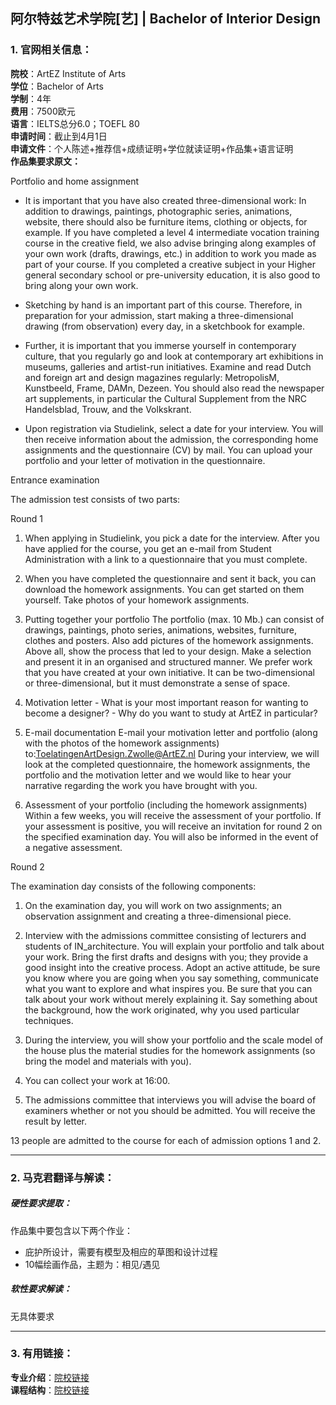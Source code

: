 ## 阿尔特兹艺术学院[艺] | Bachelor of Interior Design


### 1. 官网相关信息：

**院校**：ArtEZ Institute of Arts     
**学位**：Bachelor of Arts   
**学制**：4年  
**费用**：7500欧元  
**语言**：IELTS总分6.0；TOEFL 80  
**申请时间**：截止到4月1日  
**申请文件**：个人陈述+推荐信+成绩证明+学位就读证明+作品集+语言证明  
**作品集要求原文：**   

>
Portfolio and home assignment
>
- It is important that you have also created three-dimensional work: In addition to drawings, paintings, photographic series, animations, website, there should also be furniture items, clothing or objects, for example. If you have completed a level 4 intermediate vocation training course in the creative field, we also advise bringing along examples of your own work (drafts, drawings, etc.) in addition to work you made as part of your course. If you completed a creative subject in your Higher general secondary school or pre-university education, it is also good to bring along your own work.
>
- Sketching by hand is an important part of this course. Therefore, in preparation for your admission, start making a three-dimensional drawing (from observation) every day, in a sketchbook for example.
>
- Further, it is important that you immerse yourself in contemporary culture, that you regularly go and look at contemporary art exhibitions in museums, galleries and artist-run initiatives. Examine and read Dutch and foreign art and design magazines regularly: MetropolisM, Kunstbeeld, Frame, DAMn, Dezeen. You should also read the newspaper art supplements, in particular the Cultural Supplement from the NRC Handelsblad, Trouw, and the Volkskrant.
>
- Upon registration via Studielink, select a date for your interview. You will then receive information about the admission, the corresponding home assignments and the questionnaire (CV) by mail. You can upload your portfolio and your letter of motivation in the questionnaire.
>
Entrance examination
>
The admission test consists of two parts:

>
Round 1  
>
1. When applying in Studielink, you pick a date for the interview. After you have applied for the course, you get an e-mail from Student Administration with a link to a questionnaire that you must complete.
>
2. When you have completed the questionnaire and sent it back, you can download the homework assignments. You can get started on them yourself. Take photos of your homework assignments.
>
3. Putting together your portfolio The portfolio (max. 10 Mb.) can consist of drawings, paintings, photo series, animations, websites, furniture, clothes and posters. Also add pictures of the homework assignments. Above all, show the process that led to your design. Make a selection and present it in an organised and structured manner. We prefer work that you have created at your own initiative. It can be two-dimensional or three-dimensional, but it must demonstrate a sense of space.
>
4. Motivation letter - What is your most important reason for wanting to become a designer? - Why do you want to study at ArtEZ in particular?
>
5. E-mail documentation E-mail your motivation letter and portfolio (along with the photos of the homework assignments) to:ToelatingenArtDesign.Zwolle@ArtEZ.nl During your interview, we will look at the completed questionnaire, the homework assignments, the portfolio and the motivation letter and we would like to hear your narrative regarding the work you have brought with you.
>
6. Assessment of your portfolio (including the homework assignments) Within a few weeks, you will receive the assessment of your portfolio. If your assessment is positive, you will receive an invitation for round 2 on the specified examination day. You will also be informed in the event of a negative assessment.
>
Round 2
>
The examination day consists of the following components:
>
1. On the examination day, you will work on two assignments; an observation assignment and creating a three-dimensional piece.
>
2. Interview with the admissions committee consisting of lecturers and students of IN_architecture. You will explain your portfolio and talk about your work. Bring the first drafts and designs with you; they provide a good insight into the creative process. Adopt an active attitude, be sure you know where you are going when you say something, communicate what you want to explore and what inspires you. Be sure that you can talk about your work without merely explaining it. Say something about the background, how the work originated, why you used particular techniques.
>
3. During the interview, you will show your portfolio and the scale model of the house plus the material studies for the homework assignments (so bring the model and materials with you).
>
4. You can collect your work at 16:00.
>
5. The admissions committee that interviews you will advise the board of examiners whether or not you should be admitted. You will receive the result by letter.
>
13 people are admitted to the course for each of admission options 1 and 2. 








---


### 2. 马克君翻译与解读：

##### 硬性要求提取：
作品集中要包含以下两个作业：
- 庇护所设计，需要有模型及相应的草图和设计过程
- 10幅绘画作品，主题为：相见/遇见


##### 软性要求解读：
无具体要求


---


### 3. 有用链接：

**专业介绍**：[院校链接](https://www.artez.nl/en/course/interior-design)  
**课程结构**：[院校链接](https://www.kabk.nl/en/programmes/bachelor/interior-architecture-and-furniture-design/courses) 
